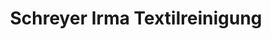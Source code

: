 ---
title: "Schreyer Irma Textilreinigung"
url: /klagenfurt-am-woerthersee/schreyer-irma-textilreinigung/
shop: Wäscherei
---